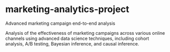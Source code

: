 # marketing-analytics-project
Advanced marketing campaign end-to-end analysis

Analysis of the effectiveness of marketing campaigns across various online channels using advanced data science techniques, including cohort analysis, A/B testing, Bayesian inference, and causal inference.
